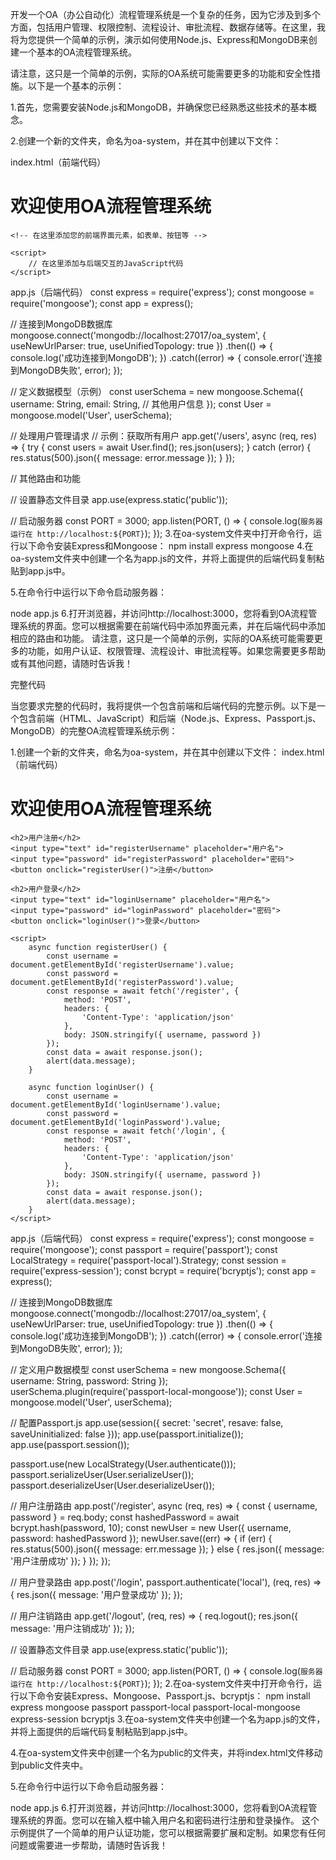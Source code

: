 开发一个OA（办公自动化）流程管理系统是一个复杂的任务，因为它涉及到多个方面，包括用户管理、权限控制、流程设计、审批流程、数据存储等。在这里，我将为您提供一个简单的示例，演示如何使用Node.js、Express和MongoDB来创建一个基本的OA流程管理系统。

请注意，这只是一个简单的示例，实际的OA系统可能需要更多的功能和安全性措施。以下是一个基本的示例：

1.首先，您需要安装Node.js和MongoDB，并确保您已经熟悉这些技术的基本概念。

2.创建一个新的文件夹，命名为oa-system，并在其中创建以下文件：

index.html（前端代码）
<!DOCTYPE html>
<html lang="en">
<head>
    <meta charset="UTF-8">
    <meta http-equiv="X-UA-Compatible" content="IE=edge">
    <meta name="viewport" content="width=device-width, initial-scale=1.0">
    <title>OA流程管理系统</title>
</head>
<body>
    <h1>欢迎使用OA流程管理系统</h1>
    
    <!-- 在这里添加您的前端界面元素，如表单、按钮等 -->
    
    <script>
        // 在这里添加与后端交互的JavaScript代码
    </script>
</body>
</html>
app.js（后端代码）
const express = require('express');
const mongoose = require('mongoose');
const app = express();

// 连接到MongoDB数据库
mongoose.connect('mongodb://localhost:27017/oa_system', { useNewUrlParser: true, useUnifiedTopology: true })
    .then(() => {
        console.log('成功连接到MongoDB');
    })
    .catch((error) => {
        console.error('连接到MongoDB失败', error);
    });

// 定义数据模型（示例）
const userSchema = new mongoose.Schema({
    username: String,
    email: String,
    // 其他用户信息
});
const User = mongoose.model('User', userSchema);

// 处理用户管理请求
// 示例：获取所有用户
app.get('/users', async (req, res) => {
    try {
        const users = await User.find();
        res.json(users);
    } catch (error) {
        res.status(500).json({ message: error.message });
    }
});

// 其他路由和功能

// 设置静态文件目录
app.use(express.static('public'));

// 启动服务器
const PORT = 3000;
app.listen(PORT, () => {
    console.log(`服务器运行在 http://localhost:${PORT}`);
});
3.在oa-system文件夹中打开命令行，运行以下命令安装Express和Mongoose：
npm install express mongoose
4.在oa-system文件夹中创建一个名为app.js的文件，并将上面提供的后端代码复制粘贴到app.js中。

5.在命令行中运行以下命令启动服务器：

node app.js
6.打开浏览器，并访问http://localhost:3000，您将看到OA流程管理系统的界面。您可以根据需要在前端代码中添加界面元素，并在后端代码中添加相应的路由和功能。
请注意，这只是一个简单的示例，实际的OA系统可能需要更多的功能，如用户认证、权限管理、流程设计、审批流程等。如果您需要更多帮助或有其他问题，请随时告诉我！

完整代码

当您要求完整的代码时，我将提供一个包含前端和后端代码的完整示例。以下是一个包含前端（HTML、JavaScript）和后端（Node.js、Express、Passport.js、MongoDB）的完整OA流程管理系统示例：

1.创建一个新的文件夹，命名为oa-system，并在其中创建以下文件：
index.html（前端代码）
<!DOCTYPE html>
<html lang="en">
<head>
    <meta charset="UTF-8">
    <meta http-equiv="X-UA-Compatible" content="IE=edge">
    <meta name="viewport" content="width=device-width, initial-scale=1.0">
    <title>OA流程管理系统</title>
</head>
<body>
    <h1>欢迎使用OA流程管理系统</h1>
    
    <h2>用户注册</h2>
    <input type="text" id="registerUsername" placeholder="用户名">
    <input type="password" id="registerPassword" placeholder="密码">
    <button onclick="registerUser()">注册</button>
    
    <h2>用户登录</h2>
    <input type="text" id="loginUsername" placeholder="用户名">
    <input type="password" id="loginPassword" placeholder="密码">
    <button onclick="loginUser()">登录</button>
    
    <script>
        async function registerUser() {
            const username = document.getElementById('registerUsername').value;
            const password = document.getElementById('registerPassword').value;
            const response = await fetch('/register', {
                method: 'POST',
                headers: {
                    'Content-Type': 'application/json'
                },
                body: JSON.stringify({ username, password })
            });
            const data = await response.json();
            alert(data.message);
        }

        async function loginUser() {
            const username = document.getElementById('loginUsername').value;
            const password = document.getElementById('loginPassword').value;
            const response = await fetch('/login', {
                method: 'POST',
                headers: {
                    'Content-Type': 'application/json'
                },
                body: JSON.stringify({ username, password })
            });
            const data = await response.json();
            alert(data.message);
        }
    </script>
</body>
</html>
app.js（后端代码）
const express = require('express');
const mongoose = require('mongoose');
const passport = require('passport');
const LocalStrategy = require('passport-local').Strategy;
const session = require('express-session');
const bcrypt = require('bcryptjs');
const app = express();

// 连接到MongoDB数据库
mongoose.connect('mongodb://localhost:27017/oa_system', { useNewUrlParser: true, useUnifiedTopology: true })
    .then(() => {
        console.log('成功连接到MongoDB');
    })
    .catch((error) => {
        console.error('连接到MongoDB失败', error);
    });

// 定义用户数据模型
const userSchema = new mongoose.Schema({
    username: String,
    password: String
});
userSchema.plugin(require('passport-local-mongoose'));
const User = mongoose.model('User', userSchema);

// 配置Passport.js
app.use(session({ secret: 'secret', resave: false, saveUninitialized: false }));
app.use(passport.initialize());
app.use(passport.session());

passport.use(new LocalStrategy(User.authenticate()));
passport.serializeUser(User.serializeUser());
passport.deserializeUser(User.deserializeUser());

// 用户注册路由
app.post('/register', async (req, res) => {
    const { username, password } = req.body;
    const hashedPassword = await bcrypt.hash(password, 10);
    const newUser = new User({ username, password: hashedPassword });
    newUser.save((err) => {
        if (err) {
            res.status(500).json({ message: err.message });
        } else {
            res.json({ message: '用户注册成功' });
        }
    });
});

// 用户登录路由
app.post('/login', passport.authenticate('local'), (req, res) => {
    res.json({ message: '用户登录成功' });
});

// 用户注销路由
app.get('/logout', (req, res) => {
    req.logout();
    res.json({ message: '用户注销成功' });
});

// 设置静态文件目录
app.use(express.static('public'));

// 启动服务器
const PORT = 3000;
app.listen(PORT, () => {
    console.log(`服务器运行在 http://localhost:${PORT}`);
});
2.在oa-system文件夹中打开命令行，运行以下命令安装Express、Mongoose、Passport.js、bcryptjs：
npm install express mongoose passport passport-local passport-local-mongoose express-session bcryptjs
3.在oa-system文件夹中创建一个名为app.js的文件，并将上面提供的后端代码复制粘贴到app.js中。

4.在oa-system文件夹中创建一个名为public的文件夹，并将index.html文件移动到public文件夹中。

5.在命令行中运行以下命令启动服务器：

node app.js
6.打开浏览器，并访问http://localhost:3000，您将看到OA流程管理系统的界面。您可以在输入框中输入用户名和密码进行注册和登录操作。
这个示例提供了一个简单的用户认证功能，您可以根据需要扩展和定制。如果您有任何问题或需要进一步帮助，请随时告诉我！